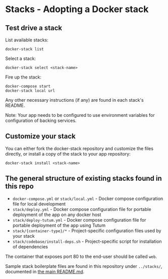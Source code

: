 Stacks - Adopting a Docker stack
=======================

## Test drive a stack

List available stacks:

    docker-stack list

Select a stack:

    docker-stack select <stack-name>

Fire up the stack:

    docker-compose start
    docker-stack local url

Any other necessary instructions (if any) are found in each stack's README.

Note: Your app needs to be configured to use environment variables for configuration of backing services.

## Customize your stack

You can either fork the docker-stack repository and customize the files directly, or install a copy of the stack to your app repository:

    docker-stack install <stack-name>

## The general structure of existing stacks found in this repo

 * `docker-compose.yml` or `stack/local.yml` - Docker compose configuration file for local development
 * `stack/deploy.yml` - Docker compose configuration file for portable deployment of the app on any docker host
 * `stack/deploy-tutum.yml` - Docker compose configuration file for portable deployment of the app using Tutum
 * `stack/{container-type}/*` - Project-specific configuration files used by your stack
 * `stack/codebase/install-deps.sh` - Project-specific script for installation of dependencies

The container that exposes port 80 to the end-user should be called `web`.

Sample stack boilerplate files are found in this repository under `../stacks/`, documented in [the main README.md](../README.md#stacks).
